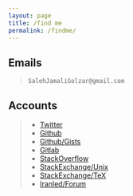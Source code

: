 ```yaml
---
layout: page
title: /find me
permalink: /findme/
---
```


## Emails
> `SalehJamaliGolzar@gmail.com`

## Accounts
>* [Twitter](https://twitter.com/salehjg1994)
>* [Github](https://github.com/salehjg)
>* [Github/Gists](https://gist.github.com/salehjg)
>* [Gitlab](https://gitlab.com/salehjg)
>* [StackOverflow](https://stackoverflow.com/users/8296604/salehjg)
>* [StackExchange/Unix](https://unix.stackexchange.com/users/245581/salehjg)
>* [StackExchange/TeX](https://tex.stackexchange.com/users/219659/salehjg)
>* [Iranled/Forum](https://www.iranled.com/forum/user-33654.html)
